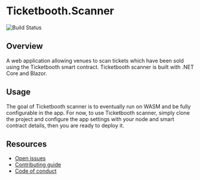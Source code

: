 # Ticketbooth.Scanner

![Build Status](https://dev.azure.com/developmomentum/Ticketbooth/_apis/build/status/Scanner?branchName=master)

## Overview

A web application allowing venues to scan tickets which have been sold using the Ticketbooth smart contract. Ticketbooth scanner is built with .NET Core and Blazor.

## Usage

The goal of Ticketbooth scanner is to eventually run on WASM and be fully configurable in the app. For now, to use Ticketbooth scanner, simply clone the project and configure the app settings with your node and smart contract details, then you are ready to deploy it.

## Resources

* [Open issues](https://github.com/ticketbooth-solutions/Ticketbooth.Scanner/issues)
* [Contributing guide](https://github.com/ticketbooth-solutions/Ticketbooth.Scanner/blob/master/CONTRIBUTING.md)
* [Code of conduct](https://github.com/ticketbooth-solutions/Ticketbooth.Scanner/blob/master/CODE_OF_CONDUCT.md)
